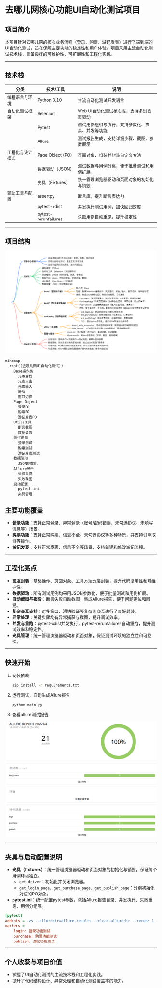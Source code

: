 # 去哪儿网核心功能UI自动化测试项目

## 项目简介

本项目针对去哪儿网的核心业务流程（登录、购票、游记发表）进行了端到端的UI自动化测试，旨在保障主要功能的稳定性和用户体验。项目采用主流自动化测试技术栈，具备良好的可维护性、可扩展性和工程化实践。

---

## 技术栈

| 分类             | 技术/工具            | 说明                                             |
| ---------------- | -------------------- | ------------------------------------------------ |
| 编程语言与环境   | Python 3.10          | 主流自动化测试开发语言                           |
| 自动化测试框架   | Selenium             | Web UI自动化测试核心库，支持多浏览器驱动         |
|                  | Pytest               | 测试用例组织与执行，支持参数化、夹具、并发等功能 |
|                  | Allure               | 测试报告生成，支持详细步骤、截图、参数展示       |
| 工程化与设计模式 | Page Object (PO)     | 页面对象，组装并封装自定义方法                   |
|                  | 数据驱动（JSON）     | 测试数据与用例分离，便于批量测试和用例扩展       |
|                  | 夹具（Fixtures）     | 统一管理浏览器驱动和页面对象的初始化与销毁       |
| 辅助工具与配置   | assertpy             | 断言库，提升断言表达力                           |
|                  | pytest-xdist         | 并发执行测试用例，加快回归速度                   |
|                  | pytest-rerunfailures | 失败用例自动重跑，提升稳定性                     |

---

## 项目结构

![project_map](img/project_map.png)

```mermaid
mindmap
  root((去哪儿网UI自动化测试))
    Base操作类
      元素查找
      元素点击
      元素输入
      滑块
      窗口切换
    Page Object
      登录PO
      购票PO
      游记发表PO
    Utils工具
      断言截图
      数据读取
    测试用例
      登录测试
      购票测试
      游记发表测试
    数据驱动
      JSON参数化
    Allure报告
      步骤集成
      失败截图
    启动配置
      pytest.ini
      夹具管理
```

## 主要功能覆盖

- **登录功能**：支持正常登录、异常登录（账号/密码错误、未勾选协议、未填写信息等）场景。
- **购票功能**：支持正常购票、信息不全、未勾选协议等多种场景，并支持订单取消等操作。
- **游记发表**：支持正常发表、信息不全等场景，支持新建和修改游记流程。

---

## 工程化亮点

- **高度封装**：基础操作、页面对象、工具方法分层封装，提升代码复用性和可维护性。
- **数据驱动**：所有测试用例均采用JSON参数化，便于批量测试和用例扩展。
- **自动截图与报告**：断言失败自动截图，集成Allure报告，便于问题定位和回溯。
- **复杂交互支持**：对多窗口、滑块验证等复杂UI交互进行了良好封装。
- **异常处理**：关键步骤均有异常捕获与截图，提升调试效率。
- **并发与重跑**：pytest-xdist并发执行，pytest-rerunfailures自动重跑，提升测试效率和稳定性。
- **夹具管理**：统一管理浏览器驱动和页面对象，保证测试环境的独立性和可控性。

---

## 快速开始

1. 安装依赖  

   ```bash
   pip install -r requirements.txt
   ```

2. 运行测试，自动生成Allure报告 

   ```bash
   python main.py
   ```

3. 查看allure测试报告

![allure_report](img/allure_report.png)

---

## 夹具与启动配置说明

- **夹具（fixtures）**：统一管理浏览器驱动和页面对象的初始化与销毁，保证每个用例环境独立。
  - `get_driver`：初始化并关闭浏览器。
  - `get_login_page`、`get_purchase_page`、`get_publish_page`：分别初始化对应的PO对象。
- **pytest.ini**：统一配置pytest参数，包括Allure报告目录、并发执行、失败重跑、用例分组等。

```ini
[pytest]
addopts = -vs --alluredir=allure-results --clean-alluredir --reruns 1 -n 3
markers =
    login: 登录功能测试
    purchase: 购票功能测试
    publish: 游记功能测试
```

---

## 个人收获与项目价值

- 掌握了UI自动化测试的主流技术栈和工程化实践。
- 提升了代码结构设计、异常处理和自动化测试覆盖率的能力。